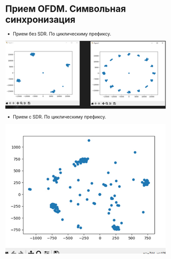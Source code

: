 # Прием OFDM. Символьная синхронизация



- Прием без SDR. По циклическиму префиксу.

<img src = "photo/photo_2024-03-03_23-53-08.jpg">


- Прием с SDR. По циклическиму префиксу.

<img src = "photo/ofdm.jpg">